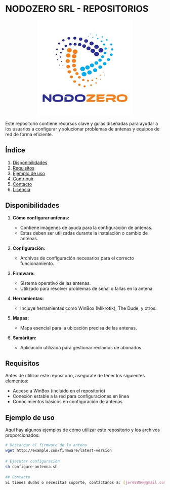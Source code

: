 # NODOZERO SRL - REPOSITORIOS

<p align="center">
  <img width="300" height="300" src="./logo.jpeg" alt="Logo Nodozero">
</p>

Este repositorio contiene recursos clave y guías diseñadas para ayudar a los usuarios a configurar y solucionar problemas de antenas y equipos de red de forma eficiente.

## Índice
1. [Disponibilidades](#disponibilidades)
2. [Requisitos](#requisitos)
3. [Ejemplo de uso](#ejemplo-de-uso)
4. [Contribuir](#contribuir)
5. [Contacto](#contacto)
6. [Licencia](#licencia)

## Disponibilidades

1. **Cómo configurar antenas:** 
   - Contiene imágenes de ayuda para la configuración de antenas.
   - Estas deben ser utilizadas durante la instalación o cambio de antenas.

2. **Configuración:** 
   - Archivos de configuración necesarios para el correcto funcionamiento.

3. **Firmware:**
   - Sistema operativo de las antenas.
   - Utilizado para resolver problemas de señal o fallas en la antena.

4. **Herramientas:**
   - Incluye herramientas como WinBox (Mikrotik), The Dude, y otros.

5. **Mapas:**
   - Mapa esencial para la ubicación precisa de las antenas.

6. **Samárítan:**
   - Aplicación utilizada para gestionar reclamos de abonados.

## Requisitos

Antes de utilizar este repositorio, asegúrate de tener los siguientes elementos:

- Acceso a WinBox (incluido en el repositorio)
- Conexión estable a la red para configuraciones en línea
- Conocimientos básicos en configuración de antenas

## Ejemplo de uso

Aquí hay algunos ejemplos de cómo utilizar este repositorio y los archivos proporcionados:

```bash
# Descargar el firmware de la antena
wget http://example.com/firmware/latest-version

# Ejecutar configuración
sh configure-antenna.sh

## Contacto
Si tienes dudas o necesitas soporte, contáctanos a: [jere8886@gmail.com](mailto:jere8886@gmail.com)

